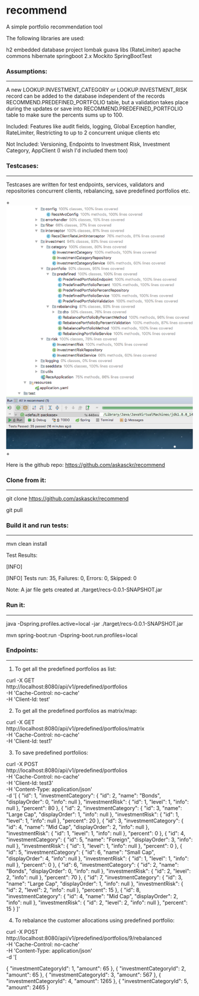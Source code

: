 # recommend
A simple portfolio recommendation tool

The following libraries are used:

h2 embedded database
project lombak
guava libs (RateLimiter)
apache commons
hibernate
springboot 2.x
Mockito
SpringBootTest

### Assumptions:
-----------------

A new LOOKUP.INVESTMENT_CATEGORY or LOOKUP.INVESTMENT_RISK  record can be added to the database independent of the records RECOMMEND.PREDEFINED_PORTFOLIO  table, but a validation takes place during the updates or save into RECOMMEND.PREDEFINED_PORTFOLIO  table to make sure the percents sums up to 100.


Included: Features like audit fields, logging, Global Exception handler, RateLimiter, Restricting to up to 2 concurrent unique clients etc
 
Not Included: Versioning, Endpoints to Investment Risk, Investment Category, AppClient (I wish I'd included them too)

### Testcases:
--------------

Testcases are written for test endpoints, services, validators and repositories concurrent clients, rebalancing, save predefined portfolios etc.

+![Imgur](https://github.com/askasckr/recommend/blob/master/TestCoverageScreenShot.png)
+

Here is the github repo: https://github.com/askasckr/recommend

### Clone from it:
-----------------
git clone https://github.com/askasckr/recommend

git pull 

### Build it and run tests:
--------------------------

mvn clean install

Test Results:

[INFO] 

[INFO] Tests run: 35, Failures: 0, Errors: 0, Skipped: 0

Note: A jar file gets created at ./target/recs-0.0.1-SNAPSHOT.jar

### Run it:
-------

java -Dspring.profiles.active=local -jar ./target/recs-0.0.1-SNAPSHOT.jar

mvn spring-boot:run -Dspring-boot.run.profiles=local

### Endpoints:
------------

1. To get all the predefined portfolios as list:


curl -X GET \
  http://localhost:8080/api/v1/predefined/portfolios \
  -H 'Cache-Control: no-cache' \
  -H 'Client-Id: test'


2. To get all the predefined portfolios as matrix/map:


curl -X GET \
  http://localhost:8080/api/v1/predefined/portfolios/matrix \
  -H 'Cache-Control: no-cache' \
  -H 'Client-Id: test1'


3. To save predefined portfolios:


curl -X POST \
  http://localhost:8080/api/v1/predefined/portfolios \
  -H 'Cache-Control: no-cache' \
  -H 'Client-Id: test3' \
  -H 'Content-Type: application/json' \
  -d '[
{
            "id": 1,
            "investmentCategory": {
                "id": 2,
                "name": "Bonds",
                "displayOrder": 0,
                "info": null
            },
            "investmentRisk": {
                "id": 1,
                "level": 1,
                "info": null
            },
            "percent": 80
        },
        {
            "id": 2,
            "investmentCategory": {
                "id": 3,
                "name": "Large Cap",
                "displayOrder": 1,
                "info": null
            },
            "investmentRisk": {
                "id": 1,
                "level": 1,
                "info": null
            },
            "percent": 20
        },
        {
            "id": 3,
            "investmentCategory": {
                "id": 4,
                "name": "Mid Cap",
                "displayOrder": 2,
                "info": null
            },
            "investmentRisk": {
                "id": 1,
                "level": 1,
                "info": null
            },
            "percent": 0
        },
        {
            "id": 4,
            "investmentCategory": {
                "id": 5,
                "name": "Foreign",
                "displayOrder": 3,
                "info": null
            },
            "investmentRisk": {
                "id": 1,
                "level": 1,
                "info": null
            },
            "percent": 0
        },
        {
            "id": 5,
            "investmentCategory": {
                "id": 6,
                "name": "Small Cap",
                "displayOrder": 4,
                "info": null
            },
            "investmentRisk": {
                "id": 1,
                "level": 1,
                "info": null
            },
            "percent": 0
        },
        {
            "id": 6,
            "investmentCategory": {
                "id": 2,
                "name": "Bonds",
                "displayOrder": 0,
                "info": null
            },
            "investmentRisk": {
                "id": 2,
                "level": 2,
                "info": null
            },
            "percent": 70
        },
        {
            "id": 7,
            "investmentCategory": {
                "id": 3,
                "name": "Large Cap",
                "displayOrder": 1,
                "info": null
            },
            "investmentRisk": {
                "id": 2,
                "level": 2,
                "info": null
            },
            "percent": 15
        },
        {
            "id": 8,
            "investmentCategory": {
                "id": 4,
                "name": "Mid Cap",
                "displayOrder": 2,
                "info": null
            },
            "investmentRisk": {
                "id": 2,
                "level": 2,
                "info": null
            },
            "percent": 15
        }
        ]'


4. To rebalance the customer allocations using predefined portfolio:


curl -X POST \
  http://localhost:8080/api/v1/predefined/portfolios/9/rebalanced \
  -H 'Cache-Control: no-cache' \
  -H 'Content-Type: application/json' \
  -d '[

{
	"investmentCategoryId": 1,
	"amount": 65
},
{
	"investmentCategoryId": 2,
	"amount": 65
},
{
	"investmentCategoryId": 3,
	"amount": 567
},
{
	"investmentCategoryId": 4,
	"amount": 1265
},
{
	"investmentCategoryId": 5,
	"amount": 2465
}
